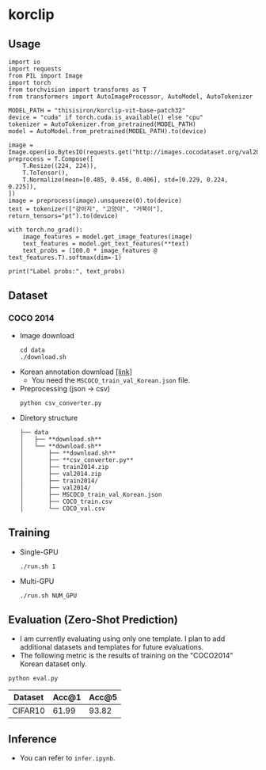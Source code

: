 # korclip

## Usage

```
import io
import requests
from PIL import Image
import torch
from torchvision import transforms as T
from transformers import AutoImageProcessor, AutoModel, AutoTokenizer

MODEL_PATH = "thisisiron/korclip-vit-base-patch32"
device = "cuda" if torch.cuda.is_available() else "cpu"
tokenizer = AutoTokenizer.from_pretrained(MODEL_PATH)
model = AutoModel.from_pretrained(MODEL_PATH).to(device)

image = Image.open(io.BytesIO(requests.get("http://images.cocodataset.org/val2014/COCO_val2014_000000537955.jpg").content))
preprocess = T.Compose([
    T.Resize((224, 224)),
    T.ToTensor(),
    T.Normalize(mean=[0.485, 0.456, 0.406], std=[0.229, 0.224, 0.225]),
])
image = preprocess(image).unsqueeze(0).to(device)
text = tokenizer(["강아지", "고양이", "거북이"], return_tensors="pt").to(device)

with torch.no_grad():
    image_features = model.get_image_features(image)
    text_features = model.get_text_features(**text)
    text_probs = (100.0 * image_features @ text_features.T).softmax(dim=-1)

print("Label probs:", text_probs)
```

## Dataset

### COCO 2014 
- Image download
  ```
  cd data
  ./download.sh
  ```
- Korean annotation download [[link]](https://www.aihub.or.kr/aihubdata/data/view.do?currMenu=115&topMenu=100&dataSetSn=261)
  - You need the `MSCOCO_train_val_Korean.json` file.
- Preprocessing (json -> csv)
  ```
  python csv_converter.py
  ```
- Diretory structure
  ```
  ├── data
  │   ├── **download.sh**
  │   └── **download.sh**
  │       ├── **download.sh**
  │       ├── **csv_converter.py**
  │       ├── train2014.zip
  │       ├── val2014.zip
  │       ├── train2014/
  │       ├── val2014/
  │       ├── MSCOCO_train_val_Korean.json
  │       ├── COCO_train.csv
  │       └── COCO_val.csv
  ```

## Training
- Single-GPU
    ```
    ./run.sh 1
    ```
- Multi-GPU
  ```
  ./run.sh NUM_GPU
  ```

## Evaluation (Zero-Shot Prediction)
- I am currently evaluating using only one template. I plan to add additional datasets and templates for future evaluations.
- The following metric is the results of training on the "COCO2014" Korean dataset only.
```
python eval.py
```

| Dataset | Acc@1 | Acc@5 |
|---|---|---|
|CIFAR10| 61.99 | 93.82 |

## Inference
- You can refer to `infer.ipynb`.
